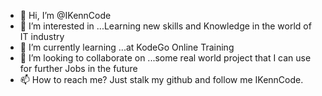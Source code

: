 - 👋 Hi, I’m @IKennCode
- 👀 I’m interested in ...Learning new skills and Knowledge in the world of IT industry
- 🌱 I’m currently learning ...at KodeGo Online Training
- 💞️ I’m looking to collaborate on ...some real world project that I can use for further Jobs in the future
- 📫 How to reach me? Just stalk my github and follow me IKennCode.

<!---
IKennCode/IKennCode is a ✨ special ✨ repository because its `README.md` (this file) appears on your GitHub profile.
You can click the Preview link to take a look at your changes.
--->
